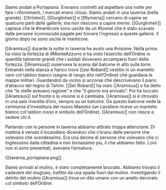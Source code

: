 
Siamo andati a Portapiana. Eravamo costretti ad aspettare una notte per fare i rifornimenti, i mercati erano chiusi. Siamo andati in una taverna (bella grande). [[Xröden]], [[Gurglinheir]] e [[Nymeria]] cercano di capire se qualcuno parli delle gallerie, ma non riescono a capire niente. [[Gurglinheir]] capisce che le #manticore sono uscite da un #tunnel che è stato scavato dalle persone sconosciute pagate per trovare l’ingresso a queste gallerie. Il giorno dopo ne sono uscite le manticore.

  
[[Aramisus]] durante la notte in taverna ha avuto una #visione. Nella prima ha visto la fortezza di #MonteAzzurro e ha visto l’esercito dell’Ordine in quantità talmente grandi che i soldati dovevano accamparsi fuori della fortezza. [[Aramisus]] osservava la scena dal balcone in alto sulla torre. Entrando nella stanza a fianco trovò [[ser Robard]] vestitio in un mantello nero col tablion bianco (segno di rango alto nell’Ordine) che guardava le mappe militari. Guardandoli da vicino si accorse che descrivevano il piano d’attacco del regno di Tahrin. [[Ser Robard]] ha visto [[Aramisus]] e ha detto che “le stelle avevano ragione” e che “il giorno era arrivato”. Poi ha toccato [[Aramisus]] sul fronte e la visione si è cambiata. [[Aramisus]] si è ritrovato in una sala rivestita d’oro, sempre su un balcone. Da questo balcone vede la cerimonia d’investitura del nuovo Maestro (un cavaliere riceve un mantello bianco col tablion rosso e simbolo dell’Ordine). [[Aramisus]] non riesce a vedere chi è.

Parlando con le persone in taverna abbiamo attirato troppa attenzione. Di mattina è venuto il locandiere dicendoci che c’erano delle persone che volevano che scendessimo. Era una decina di persone che volevano che ci togliessimo dalla cittadina e non tornassimo piu, il che abbiamo fatto. Loro non si sono presentati, avevano l’armatura.

![[taverna_portapiana.png]]

Siamo arrivati al mulino, è stato completamente bruciato. Abbiamo trovato il cadavere del mugnaio, trafitto da una spada fuori dal mulino. Investigando il detrito del mulino [[Aramisus]] trova un dito umano con un anello decorato col simbolo dell’Ordine.